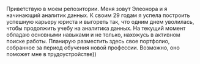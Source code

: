 Приветствую в моем репозитории. Меня зовут Элеонора и я начинающий аналитик данных. К своим 29 годам я успела построить успешную карьеру юриста и выгореть так, что одним днем уволилась, чтобы продолжить учебу на аналитика данных. На текущий момент обладаю основными навыками и не только, нахожусь в активном поиске работы. Планирую разместить здесь свое портфолио, собранное за период обучения новой профессии. Возможно, оно поможет мне в трудоустройстве))
